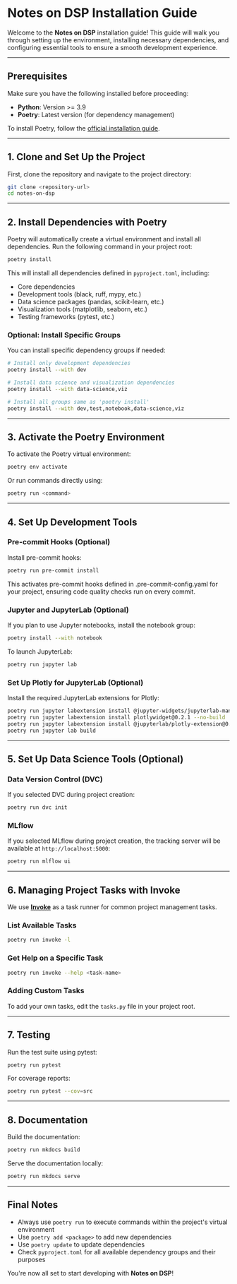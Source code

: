 # Notes on DSP Installation Guide

Welcome to the **Notes on DSP** installation guide! This guide will walk you through setting up the environment, installing necessary dependencies, and configuring essential tools to ensure a smooth development experience.

---

## Prerequisites

Make sure you have the following installed before proceeding:

- **Python**: Version >= 3.9
- **Poetry**: Latest version (for dependency management)

To install Poetry, follow the [official installation guide](https://python-poetry.org/docs/#installation).

---

## 1. Clone and Set Up the Project

First, clone the repository and navigate to the project directory:

```bash
git clone <repository-url>
cd notes-on-dsp
```

---

## 2. Install Dependencies with Poetry

Poetry will automatically create a virtual environment and install all dependencies. Run the following command in your project root:

```bash
poetry install
```

This will install all dependencies defined in `pyproject.toml`, including:

- Core dependencies
- Development tools (black, ruff, mypy, etc.)
- Data science packages (pandas, scikit-learn, etc.)
- Visualization tools (matplotlib, seaborn, etc.)
- Testing frameworks (pytest, etc.)

### Optional: Install Specific Groups

You can install specific dependency groups if needed:

```bash
# Install only development dependencies
poetry install --with dev

# Install data science and visualization dependencies
poetry install --with data-science,viz

# Install all groups same as 'poetry install'
poetry install --with dev,test,notebook,data-science,viz
```

---

## 3. Activate the Poetry Environment

To activate the Poetry virtual environment:

```bash
poetry env activate
```

Or run commands directly using:

```bash
poetry run <command>
```

---

## 4. Set Up Development Tools

### Pre-commit Hooks (Optional)

Install pre-commit hooks:

```bash
poetry run pre-commit install
```

This activates pre-commit hooks defined in .pre-commit-config.yaml for your project, ensuring code quality checks run on every commit.

### Jupyter and JupyterLab (Optional)

If you plan to use Jupyter notebooks, install the notebook group:

```bash
poetry install --with notebook
```

To launch JupyterLab:

```bash
poetry run jupyter lab
```

### Set Up Plotly for JupyterLab (Optional)

Install the required JupyterLab extensions for Plotly:

```bash
poetry run jupyter labextension install @jupyter-widgets/jupyterlab-manager@0.36 --no-build
poetry run jupyter labextension install plotlywidget@0.2.1 --no-build
poetry run jupyter labextension install @jupyterlab/plotly-extension@0.16 --no-build
poetry run jupyter lab build
```

---

## 5. Set Up Data Science Tools (Optional)

### Data Version Control (DVC)

If you selected DVC during project creation:

```bash
poetry run dvc init
```

### MLflow

If you selected MLflow during project creation, the tracking server will be available at `http://localhost:5000`:

```bash
poetry run mlflow ui
```

---

## 6. Managing Project Tasks with Invoke

We use **[Invoke](http://www.pyinvoke.org/)** as a task runner for common project management tasks.

### List Available Tasks

```bash
poetry run invoke -l
```

### Get Help on a Specific Task

```bash
poetry run invoke --help <task-name>
```

### Adding Custom Tasks

To add your own tasks, edit the `tasks.py` file in your project root.

---

## 7. Testing

Run the test suite using pytest:

```bash
poetry run pytest
```

For coverage reports:

```bash
poetry run pytest --cov=src
```

---

## 8. Documentation

Build the documentation:

```bash
poetry run mkdocs build
```

Serve the documentation locally:

```bash
poetry run mkdocs serve
```

---

## Final Notes

- Always use `poetry run` to execute commands within the project's virtual environment
- Use `poetry add <package>` to add new dependencies
- Use `poetry update` to update dependencies
- Check `pyproject.toml` for all available dependency groups and their purposes

You're now all set to start developing with **Notes on DSP**!
